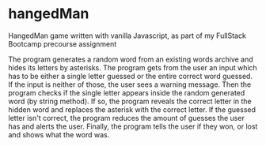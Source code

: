 # hangedMan
HangedMan game written with vanilla Javascript, as part of my FullStack Bootcamp precourse assignment

The program generates a random word from an existing words archive and hides its letters by asterisks.
The program gets from the user an input which has to be either a single letter guessed or the entire correct word guessed.
If the input is neither of those, the user sees a warning message.
Then the program checks if the single letter appears inside the random generated word (by string method).
If so, the program reveals the correct letter in the hidden word and replaces the asterisk with the correct letter.
If the guessed letter isn't correct, the program reduces the amount of guesses the user has and alerts the user.
Finally, the program tells the user if they won, or lost and shows what the word was.
